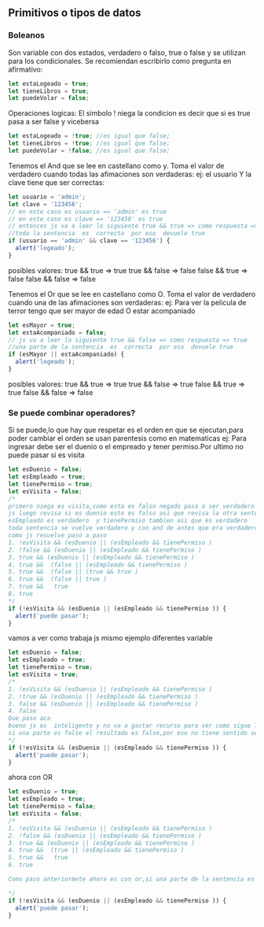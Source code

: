 ## Primitivos o tipos de datos

### Boleanos

Son variable con dos estados, verdadero o falso, true o false y se utilizan para los condicionales.
Se recomiendan escribirlo como pregunta en afirmativo:

```javascript
let estaLogeado = true;
let tieneLibros = true;
let puedeVolar = false;
```

Operaciones logicas:
El simbolo ! niega la condicion es decir que si es true pasa a ser false y vicebersa

```javascript
let estaLogeado = !true; //es igual que false;
let tieneLibros = !true; //es igual que false;
let puedeVolar = !false; //es igual que false;
```

Tenemos el And que se lee en castellano como y. Toma el valor de verdadero cuando todas las afimaciones son verdaderas:
ej: el usuario Y la clave tiene que ser correctas:

```javascript
let usuario = 'admin';
let clave = '123456';
// en este caso es usuario == 'admin' es true
// en este caso es clave == '123456' es true
// entonces js va a leer lo siguiente true && true => como respuesta => true
//toda la sentencia  es  correcta  por eso  devuele true
if (usuario == 'admin' && clave == '123456') {
  alert('logeado');
}
```

posibles valores:
true && true => true
true && false => false
false && true => false
false && false => false

Tenemos el Or que se lee en castellano como O. Toma el valor de verdadero cuando una de las afimaciones son verdaderas:
ej: Para ver la pelicula de terror tengo que ser mayor de edad O estar acompaniado

```javascript
let esMayor = true;
let estaAcompaniado = false;
// js va a leer lo siguiente true && false => como respuesta => true
//una parte de la sentencia  es  correcta  por eso  devuele true
if (esMayor || estaAcompaniado) {
  alert('logeado');
}
```

posibles valores:
true && true => true
true && false => true
false && true => true
false && false => false

### Se puede combinar operadores?

Si se puede,lo que hay que respetar es el orden en que se ejecutan,para poder cambiar el orden se usan parentesis como en matematicas
ej: Para ingresar debe ser el duenio o el empreado y tener permiso.Por ultimo no puede pasar si es visita

```javascript
let esDuenio = false;
let esEmpleado = true;
let tienePermiso = true;
let esVisita = false;
/*
primero niega es visita,como esta es falso negado pasa a ser verdadero
js luego revisa si es duenio esto es falso asi que revisa la otra sentencia
esEmpleado es verdadero  y tienePermiso tambien asi que es verdadero
toda sentencia se vuelve verdadero y con and de antes que era verdadero pasa el
como js resuelve paso a paso
1. !esVisita && (esDuenio || (esEmpleado && tienePermiso )
2. !false && (esDuenio || (esEmpleado && tienePermiso )
3. true && (esDuenio || (esEmpleado && tienePermiso )
4. true &&  (false || (esEmpleado && tienePermiso )
5. true &&  (false || (true && true )
6. true &&  (false || true )
7. true &&   true
8. true
*/
if (!esVisita && (esDuenio || (esEmpleado && tienePermiso )) {
  alert('puede pasar');
}
```

vamos a ver como trabaja js mismo ejemplo diferentes variable

```javascript
let esDuenio = false;
let esEmpleado = true;
let tienePermiso = true;
let esVisita = true;
/*
1. !esVisita && (esDuenio || (esEmpleado && tienePermiso )
2. !true && (esDuenio || (esEmpleado && tienePermiso )
3. false && (esDuenio || (esEmpleado && tienePermiso )
4. false
Que paso aca
bueno js es  inteligente y no va a gastar recurso para ver como sigue la sentencia  es  correcta  por eso  devuele true
si una parte es false el resultado es false,por eso no tiene sentido seguir calculando
*/
if (!esVisita && (esDuenio || (esEmpleado && tienePermiso )) {
  alert('puede pasar');
}
```

ahora con OR

```javascript
let esDuenio = true;
let esEmpleado = true;
let tienePermiso = false;
let esVisita = false;
/*
1. !esVisita && (esDuenio || (esEmpleado && tienePermiso )
2. !false && (esDuenio || (esEmpleado && tienePermiso )
3. true && (esDuenio || (esEmpleado && tienePermiso )
4. true &&  (true || (esEmpleado && tienePermiso )
5. true &&   true
6. true

Como paso anteriormete ahora es con or,si una parte de la sentencia es verdadero ya es todo verdadero por eso cuando evaluo el esDuenio y es true todo el resto es verdadero

*/
if (!esVisita && (esDuenio || (esEmpleado && tienePermiso )) {
  alert('puede pasar');
}
```
